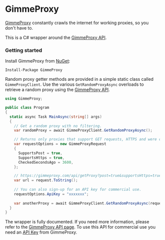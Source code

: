 # GimmeProxy

[GimmeProxy](https://gimmeproxy.com/) constantly crawls the internet for working proxies, so you don't have to.

This is a C# wrapper around the [GimmeProxy API](https://gimmeproxy.com/#api).

### Getting started

Install GimmeProxy from [NuGet](https://www.nuget.org/packages/GimmeProxy/):

```
Install-Package GimmeProxy
```

Random proxy getter methods are provided in a simple static class called `GimmeProxyClient`.
Use the various `GetRandomProxyAsync` overloads to retrieve a random proxy using the [GimmeProxy API](https://gimmeproxy.com/#api).

```csharp
using GimmeProxy;

public class Program
{
  static async Task MainAsync(string[] args)
  {
    // Get a random proxy with no filtering.
    var randomProxy = await GimmeProxyClient.GetRandomProxyAsync();

    // Returns only proxies that support GET requests, HTTPS and were checked in last 3600 seconds.
    var requestOptions = new GimmeProxyRequest
    {
      SupportsPost = true,
      SupportsHttps = true,
      CheckedSecondsAgo = 3600,
    };

    // https://gimmeproxy.com/api/getProxy?post=true&supportsHttps=true&maxCheckPeriod=3600
    var url = request.ToString();
    
    // You can also sign-up for an API key for commercial use.
    requestOptions.ApiKey = "xxxxxxx";
    
    var anotherProxy = await GimmeProxyClient.GetRandomProxyAsync(requestOptions);
  }
}
```

The wrapper is fully documented. If you need more information, please refer to the [GimmeProxy API page](https://gimmeproxy.com/#api).
To use this API for commercial use you need an [API Key](https://gimmeproxy.com/#pricing) from GimmeProxy.
